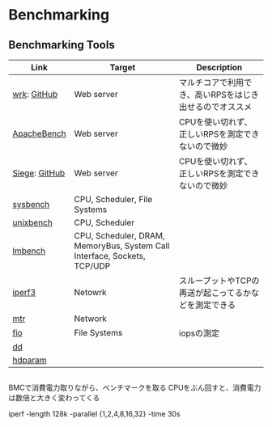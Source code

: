 # Benchmarking

## Benchmarking Tools
| Link                                                         | Target | Description |
| --- | --- | --- |
| [wrk](wrk.md): [GitHub](https://github.com/wg/wrk)           | Web server | マルチコアで利用でき、高いRPSをはじき出せるのでオススメ |
| [ApacheBench](apachebench.md)                                | Web server | CPUを使い切れず、正しいRPSを測定できないので微妙 |
| [Siege](siege.md): [GitHub](https://github.com/JoeDog/siege) | Web server | CPUを使い切れず、正しいRPSを測定できないので微妙 |
| [sysbench](sysbench.md)                                      | CPU, Scheduler, File Systems | |
| [unixbench](unixbench.md)                                    | CPU, Scheduler | |
| [lmbench](lmbench.md)                                        | CPU, Scheduler, DRAM, MemoryBus, System Call Interface, Sockets, TCP/UDP |
| [iperf3](iperf3.md)                                          | Netowrk | スループットやTCPの再送が起こってるかなどを測定できる |
| [mtr](mtr.md)                                                | Network | |
| [fio](fio.md)                                                | File Systems | iopsの測定 |
| [dd]()                                                       | | |
| [hdparam]()                                                  | | |



## 
BMCで消費電力取りながら、ベンチマークを取る
CPUをぶん回すと、消費電力は数倍と大きく変わってくる



iperf
-length 128k
-parallel {1,2,4,8,16,32}
-time 30s
